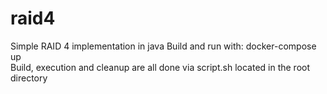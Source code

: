 # raid4
Simple RAID 4 implementation in java
Build and run with: docker-compose up\
Build, execution and cleanup are all done via script.sh located in the root directory
